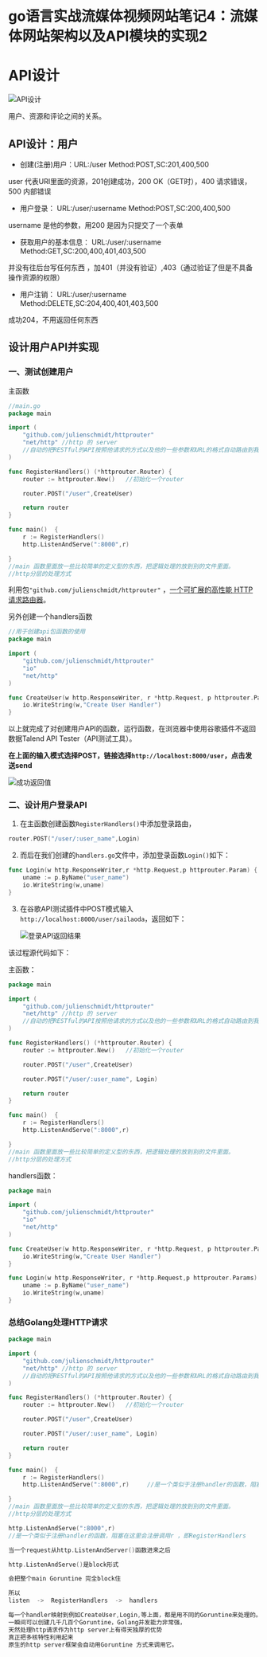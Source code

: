 # go语言实战流媒体视频网站笔记4：流媒体网站架构以及API模块的实现2


# API设计

![API设计](https://cdn.jsdelivr.net/gh/sailaoda/sai_img//img/3/image-20210916184022858.png)

用户、资源和评论之间的关系。



## API设计：用户

- 创建(注册)用户：URL:/user Method:POST,SC:201,400,500      

user 代表URI里面的资源，201创建成功，200 OK（GET时），400 请求错误，500 内部错误

- 用户登录： URL:/user/:username Method:POST,SC:200,400,500

username 是他的参数，用200 是因为只提交了一个表单

- 获取用户的基本信息： URL:/user/:username Method:GET,SC:200,400,401,403,500

并没有往后台写任何东西 ，加401（并没有验证）,403（通过验证了但是不具备操作资源的权限） 

- 用户注销： URL:/user/:username Method:DELETE,SC:204,400,401,403,500

成功204，不用返回任何东西



## 设计用户API并实现

### 一、测试创建用户

主函数

```go
//main.go
package main

import (
	"github.com/julienschmidt/httprouter"
	"net/http" //http 的 server
	//自动的把RESTful的API按照他请求的方式以及他的一些参数和URL的格式自动路由到我们想要处理的Handler上
)

func RegisterHandlers() (*httprouter.Router) {
	router := httprouter.New()   //初始化一个router

	router.POST("/user",CreateUser)

	return router
}

func main()  {
	r := RegisterHandlers()
	http.ListenAndServe(":8000",r)

}
//main 函数里面放一些比较简单的定义型的东西，把逻辑处理的放到别的文件里面。
//http分层的处理方式
```

利用包`"github.com/julienschmidt/httprouter"` ，[一个可扩展的高性能 HTTP 请求路由器](https://github.com/julienschmidt/httprouter)。



另外创建一个handlers函数

```go
//用于创建api包函数的使用
package main

import (
	"github.com/julienschmidt/httprouter"
	"io"
	"net/http"
)

func CreateUser(w http.ResponseWriter, r *http.Request, p httprouter.Params){
	io.WriteString(w,"Create User Handler")
}

```

以上就完成了对创建用户API的函数，运行函数，在浏览器中使用谷歌插件不返回数据Talend API Tester（API测试工具）。

**在上面的输入模式选择POST，链接选择`http://localhost:8000/user`，点击发送send**



![成功返回值](https://cdn.jsdelivr.net/gh/sailaoda/sai_img//img/3/image-20210919113228782.png)



### 二、设计用户登录API

1. 在主函数创建函数`RegisterHandlers()`中添加登录路由，

```go
router.POST("/user/:user_name",Login)
```



2. 而后在我们创建的`handlers.go`文件中，添加登录函数`Login()`如下：

```go
func Login(w http.ResponseWriter,r *http.Request,p httprouter.Param) {
    uname := p.ByName("user_name")
    io.WriteString(w,uname)
}
```



3. 在谷歌API测试插件中POST模式输入`http://localhost:8000/user/sailaoda`，返回如下：

   ![登录API返回结果](https://cdn.jsdelivr.net/gh/sailaoda/sai_img//img/3/image-20210919120429084.png)



该过程源代码如下：

主函数：

```go 
package main

import (
	"github.com/julienschmidt/httprouter"
	"net/http" //http 的 server
	//自动的把RESTful的API按照他请求的方式以及他的一些参数和URL的格式自动路由到我们想要处理的Handler上
)

func RegisterHandlers() (*httprouter.Router) {
	router := httprouter.New()   //初始化一个router

	router.POST("/user",CreateUser)

	router.POST("/user/:user_name", Login)

	return router
}

func main()  {
	r := RegisterHandlers()
	http.ListenAndServe(":8000",r)

}
//main 函数里面放一些比较简单的定义型的东西，把逻辑处理的放到别的文件里面。
//http分层的处理方式
```



handlers函数：

```go
package main

import (
	"github.com/julienschmidt/httprouter"
	"io"
	"net/http"
)

func CreateUser(w http.ResponseWriter, r *http.Request, p httprouter.Params){
	io.WriteString(w,"Create User Handler")
}

func Login(w http.ResponseWriter, r *http.Request,p httprouter.Params) {
	uname := p.ByName("user_name")
	io.WriteString(w,uname)
}
```



### 总结Golang处理HTTP请求

```go
package main

import (
	"github.com/julienschmidt/httprouter"
	"net/http" //http 的 server
	//自动的把RESTful的API按照他请求的方式以及他的一些参数和URL的格式自动路由到我们想要处理的Handler上
)

func RegisterHandlers() (*httprouter.Router) {
	router := httprouter.New()   //初始化一个router

	router.POST("/user",CreateUser)

	router.POST("/user/:user_name", Login)

	return router
}

func main()  {
	r := RegisterHandlers()             
	http.ListenAndServe(":8000",r)     //是一个类似于注册handler的函数，阻塞在这里调用r

}
//main 函数里面放一些比较简单的定义型的东西，把逻辑处理的放到别的文件里面。
//http分层的处理方式
```



```go
http.ListenAndServe(":8000",r)     
//是一个类似于注册handler的函数，阻塞在这里会注册调用r ，即RegisterHandlers

当一个request从http.ListenAndServer()函数进来之后

http.ListenAndServe()是block形式

会把整个main Goruntine 完全block住

所以
listen  ->  RegisterHandlers  ->  handlers

每一个handler映射到例如CreateUser,Login,等上面，都是用不同的Goruntine来处理的。
一瞬间可以创建几千几百个Goruntine，Golang并发能力非常强，
天然处理http请求作为http server上有得天独厚的优势
真正把多核特性利用起来
原生的http server框架会自动用Goruntine 方式来调用它。
```

